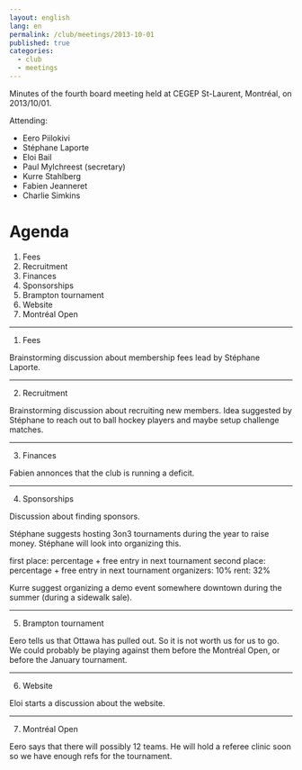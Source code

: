 ```yaml
---
layout: english
lang: en
permalink: /club/meetings/2013-10-01
published: true
categories:
  - club
  - meetings
---
```


Minutes of the fourth board meeting held at CEGEP St-Laurent, Montréal, on 2013/10/01.

Attending:

* Eero Piilokivi
* Stéphane Laporte
* Eloi Bail
* Paul Mylchreest (secretary)
* Kurre Stahlberg
* Fabien Jeanneret
* Charlie Simkins

# Agenda

1. Fees
2. Recruitment
3. Finances
4. Sponsorships
5. Brampton tournament
6. Website
7. Montréal Open

-----------------------------------------------------------------------------------------------------
1. Fees

Brainstorming discussion about membership fees lead by Stéphane
Laporte.

-----------------------------------------------------------------------------------------------------
2. Recruitment

Brainstorming discussion about recruiting new members. Idea suggested
by Stéphane to reach out to ball hockey players and maybe
setup challenge matches.

-----------------------------------------------------------------------------------------------------
3. Finances

Fabien annonces that the club is running a deficit.


-----------------------------------------------------------------------------------------------------
4. Sponsorships

Discussion about finding sponsors.

Stéphane suggests hosting 3on3 tournaments during the year to raise
money. Stéphane will look into organizing this.

first place: percentage + free entry in next tournament
second place: percentage + free entry in next tournament
organizers: 10%
rent: 32%

Kurre suggest organizing a demo event somewhere downtown during the
summer (during a sidewalk sale).

-----------------------------------------------------------------------------------------------------
5. Brampton tournament

Eero tells us that Ottawa has pulled out. So it is not worth us for us
to go. We could probably be playing against them before the Montréal
Open, or before the January tournament.

-----------------------------------------------------------------------------------------------------
6. Website

Eloi starts a discussion about the website.

-----------------------------------------------------------------------------------------------------
7. Montréal Open

Eero says that there will possibly 12 teams. He will hold a referee
clinic soon so we have enough refs for the tournament.
